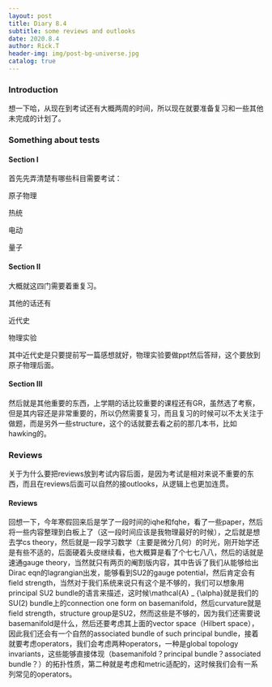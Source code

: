 ```yaml
---
layout: post
title: Diary 8.4
subtitle: some reviews and outlooks
date: 2020.8.4
author: Rick.T
header-img: img/post-bg-universe.jpg
catalog: true
---
```


### Introduction

想一下哈，从现在到考试还有大概两周的时间，所以现在就要准备复习和一些其他未完成的计划了。

### Something about tests

#### Section I

首先先弄清楚有哪些科目需要考试：

原子物理

热统

电动

量子

#### Section II

大概就这四门需要着重复习。

其他的话还有

近代史

物理实验

其中近代史是只要提前写一篇感想就好，物理实验要做ppt然后答辩，这个要放到原子物理后面。

#### Section III

然后就是其他重要的东西，上学期的话比较重要的课程还有GR，虽然选了考察，但是其内容还是非常重要的，所以仍然需要复习，而且复习的时候可以不太关注于做题，而是另外一些structure，这个的话就要去看之前的那几本书，比如hawking的。

### Reviews

关于为什么要把reviews放到考试内容后面，是因为考试是相对来说不重要的东西，而且在reviews后面可以自然的接outlooks，从逻辑上也更加连贯。

#### Reviews

回想一下，今年寒假回来后是学了一段时间的iqhe和fqhe，看了一些paper，然后将一些内容整理到白板上了（这一段时间应该是我物理最好的时候），之后就是想去学cs theory，然后就是一段学习数学（主要是微分几何）的时光，刚开始学还是有些不适的，后面硬着头皮继续看，也大概算是看了个七七八八，然后的话就是速通gauge theory，当然就只有两页的阉割版内容，其中告诉了我们从能够给出Dirac eqn的lagrangian出发，能够看到SU2的gauge potential，然后肯定会有field strength，当然对于我们系统来说只有这个是不够的，我们可以想象用principal SU2 bundle的语言来描述，这时候\mathcal{A} _ {\alpha}就是我们的SU(2) bundle上的connection one form on basemanifold，然后curvature就是field strength，structure group是SU2，然而这些是不够的，因为我们还需要说basemanifold是什么，然后还要考虑其上面的vector space（Hilbert space），因此我们还会有一个自然的associated bundle of such principal bundle，接着就要考虑operators，我们会考虑两种operators，一种是global topology invariants，这些能够直接体现（basemanifold？principal bundle？associated bundle？）的拓扑性质，第二种就是考虑和metric适配的，这时候我们会有一系列常见的operators。
